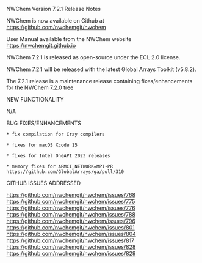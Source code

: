 NWChem Version 7.2.1 Release Notes

NWChem is now available on Github at
https://github.com/nwchemgit/nwchem

User Manual available from the NWChem website
https://nwchemgit.github.io

NWChem 7.2.1 is released as open-source under the ECL 2.0 license.

NWChem 7.2.1 will be released with the latest Global Arrays Toolkit (v5.8.2).

The  7.2.1 release is a maintenance release containing fixes/enhancements for the NWChem 7.2.0 tree

NEW FUNCTIONALITY 

   N/A
   

BUG FIXES/ENHANCEMENTS

    * fix compilation for Cray compilers

    * fixes for macOS Xcode 15

    * fixes for Intel OneAPI 2023 releases

    * memory fixes for ARMCI_NETWORK=MPI-PR https://github.com/GlobalArrays/ga/pull/310

GITHUB ISSUES ADDRESSED

   https://github.com/nwchemgit/nwchem/issues/768
   https://github.com/nwchemgit/nwchem/issues/775
   https://github.com/nwchemgit/nwchem/issues/776
   https://github.com/nwchemgit/nwchem/issues/788
   https://github.com/nwchemgit/nwchem/issues/796
   https://github.com/nwchemgit/nwchem/issues/801
   https://github.com/nwchemgit/nwchem/issues/804
   https://github.com/nwchemgit/nwchem/issues/817
   https://github.com/nwchemgit/nwchem/issues/828
   https://github.com/nwchemgit/nwchem/issues/829
   
